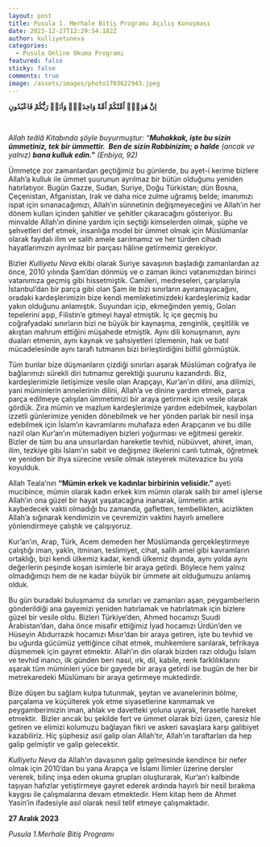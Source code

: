```yaml
---
layout: post
title: Pusula 1. Merhale Bitiş Programı Açılış Konuşması
date: 2023-12-27T12:29:54.182Z
author: kulliyetuneva
categories:
  - Pusula Online Okuma Programı
featured: false
sticky: false
comments: true
image: /assets/images/photo1703622943.jpeg
---
```



**اِنَّ هٰذِه۪ٓ اُمَّتُكُمْ اُمَّةً وَاحِدَةًۘ وَاَنَا۬ رَبُّكُمْ فَاعْبُدُونِ**

 

*Allah teâlâ Kitabında şöyle buyurmuştur: “**Muhakkak, işte bu sizin ümmetiniz, tek bir ümmettir.  Ben de sizin Rabbinizim; o halde** (ancak ve yalnız) **bana kulluk edin.”** (Enbiya, 92)*



Ümmetçe zor zamanlardan geçtiğimiz bu günlerde, bu ayet-i kerime bizlere Allah’a kulluk ile ümmet şuurunun ayrılmaz bir bütün olduğunu yeniden hatırlatıyor. Bugün Gazze, Sudan, Suriye, Doğu Türkistan; dün Bosna, Çeçenistan, Afganistan, Irak ve daha nice zulme uğramış belde; imanımızı ispat için sınanacağımızı, Allah’ın sünnetinin değişmeyeceğini ve Allah’ın her dönem kulları içinden şahitler ve şehitler çıkaracağını gösteriyor. Bu minvalde Allah’ın dinine yardım için seçtiği kimselerden olmak, şüphe ve şehvetleri def etmek, insanlığa model bir ümmet olmak için Müslümanlar olarak faydalı ilim ve salih amele sarılmamız ve her türden cihadı hayatlarımızın ayrılmaz bir parçası hâline getirmemiz gerekiyor.

Bizler *Kulliyetu Neva* ekibi olarak Suriye savaşının başladığı zamanlardan az önce, 2010 yılında Şam’dan dönmüş ve o zaman ikinci vatanımızdan birinci vatanımıza geçmiş gibi hissetmiştik. Camileri, medreseleri, çarşılarıyla İstanbul’dan bir parça gibi olan Şam ile bizi sınırların ayıramayacağını, oradaki kardeşlerimizin bize kendi memleketimizdeki kardeşlerimiz kadar yakın olduğunu anlamıştık. Suyundan içip, ekmeğinden yemiş, Golan tepelerini aşıp, Filistin’e gitmeyi hayal etmiştik. İç içe geçmiş bu coğrafyadaki sınırların bizi ne büyük bir kaynaşma, zenginlik, çeşitlilik ve akıştan mahrum ettiğini müşahede etmiştik. Aynı dili konuşmanın, aynı duaları etmenin, aynı kaynak ve şahsiyetleri izlemenin, hak ve batıl mücadelesinde aynı tarafı tutmanın bizi birleştirdiğini bilfiil görmüştük.

Tüm bunlar bize düşmanların çizdiği sınırları aşarak Müslüman coğrafya ile bağlarımızı sürekli diri tutmamız gerektiği şuurunu kazandırdı. Biz, kardeşlerimizle iletişimize vesile olan Arapçayı, Kur’an’ın dilini, ana dilimizi, yani müminlerin annelerinin dilini, Allah’a ve dinine yardım etmek, parça parça edilmeye çalışılan ümmetimizi bir araya getirmek için vesile olarak gördük. Zira mümin ve mazlum kardeşlerimize yardım edebilmek, kaybolan izzetli günlerimize yeniden dönebilmek ve her yönden parlak bir nesil inşa edebilmek için İslam’ın kavramlarını muhafaza eden Arapçanın ve bu dille nazil olan Kur’an’ın mütemadiyen bizleri yoğurması ve eğitmesi gerekir. Bizler de tüm bu ana unsurlardan hareketle tevhid, nübüvvet, ahiret, iman, ilim, tezkiye gibi İslam’ın sabit ve değişmez ilkelerini canlı tutmak, öğretmek ve yeniden bir ihya sürecine vesile olmak isteyerek mütevazice bu yola koyulduk.

Allah Teala’nın **“Mümin erkek ve kadınlar birbirinin velisidir.”** ayeti mucibince, mümin olarak kadın erkek kim mümin olarak salih bir amel işlerse Allah’ın ona güzel bir hayat yaşatacağına inanarak, ümmetin artık kaybedecek vakti olmadığı bu zamanda, gafletten, tembellikten, acizlikten Allah’a sığınarak kendimizin ve çevremizin vaktini hayırlı amellere yönlendirmeye çalıştık ve çalışıyoruz.

Kur’an’ın, Arap, Türk, Acem demeden her Müslümanda gerçekleştirmeye çalıştığı iman, yakîn, itminan, teslimiyet, cihat, salih amel gibi kavramların ortaklığı, bizi kendi ülkemiz kadar, kendi ülkemiz dışında, aynı yolda aynı değerlerin peşinde koşan isimlerle bir araya getirdi. Böylece hem yalnız olmadığımızı hem de ne kadar büyük bir ümmete ait olduğumuzu anlamış olduk.

Bu gün buradaki buluşmamız da sınırları ve zamanları aşan, peygamberlerin gönderildiği ana gayemizi yeniden hatırlamak ve hatırlatmak için bizlere güzel bir vesile oldu. Bizleri Türkiye’den, Ahmed hocamızı Suudi Arabistan’dan, daha önce misafir ettiğimiz İyad hocamızı Ürdün’den ve Hüseyin Abdurrazık hocamızı Mısır’dan bir araya getiren, işte bu tevhid ve bu uğurda gücümüz yettiğince cihat etmek, muhkemlere sarılarak, tefrikaya düşmemek için gayret etmektir. Allah’ın din olarak bizden razı olduğu İslam ve tevhid inancı, ilk günden beri nasıl, ırk, dil, kabile, renk farklılıklarını aşarak tüm müminleri yüce bir gayede bir araya getirdi ise bugün de her bir metrekaredeki Müslümanı bir araya getirmeye muktedirdir.

Bize düşen bu sağlam kulpa tutunmak, şeytan ve avanelerinin bölme, parçalama ve küçülterek yok etme siyasetlerine kanmamak ve peygamberimizin iman, ahlak ve davetteki yoluna uyarak, ferasetle hareket etmektir.  Bizler ancak bu şekilde fert ve ümmet olarak bizi üzen, çaresiz hle getiren ve elimizi kolumuzu bağlayan fikri ve askeri savaşlara karşı galibiyet kazabiliriz. Hiç şüphesiz asıl galip olan Allah’tır, Allah’ın taraftarları da hep galip gelmiştir ve galip gelecektir.

*Kulliyetu Neva* da Allah’ın davasının galip gelmesinde kendince bir nefer olmak için 2010’dan bu yana Arapça ve İslami İlimler üzerine dersler vererek, bilinç inşa eden okuma grupları oluşturarak, Kur’an’ı kalbinde taşıyan hafızlar yetiştirmeye gayret ederek ardında hayırlı bir nesil bırakma kaygısı ile çalışmalarına devam etmektedir. Hem kitap hem de Ahmet Yasin’in ifadesiyle asıl olarak nesil telif etmeye çalışmaktadır.



**2﻿7 Aralık 2023**

*P﻿usula 1.Merhale Bitiş Programı*